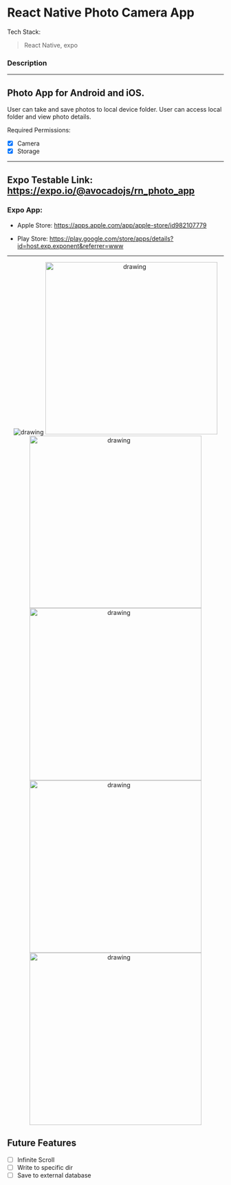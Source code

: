 # React Native Photo Camera App

Tech Stack:

> React Native, expo

### Description

<hr>

## Photo App for Android and iOS.

User can take and save photos to local device folder.
User can access local folder and view photo details.

Required Permissions:

- [x] Camera
- [x] Storage

<hr />

## Expo Testable Link: https://expo.io/@avocadojs/rn_photo_app

### Expo App:

- Apple Store: https://apps.apple.com/app/apple-store/id982107779

- Play Store: https://play.google.com/store/apps/details?id=host.exp.exponent&referrer=www

<hr>

<div align="center">
  <img src="demo_images/1.gif" alt="drawing" />
  <img src="demo_images/2.png" alt="drawing" width="400"/>
  <img src="demo_images/3.png" alt="drawing" width="400"/>
  <img src="demo_images/4.jpg" alt="drawing" width="400"/>
  <img src="demo_images/5.jpg" alt="drawing" width="400"/>
  <img src="demo_images/6.jpg" alt="drawing" width="400"/>
</div>

## Future Features

- [ ] Infinite Scroll
- [ ] Write to specific dir
- [ ] Save to external database
